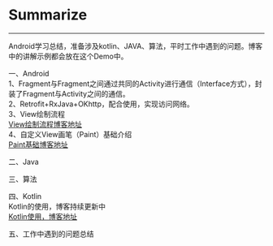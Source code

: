 # Summarize
---
Android学习总结，准备涉及kotlin、JAVA、算法，平时工作中遇到的问题。博客中的讲解示例都会放在这个Demo中。

一、Android  
1、Fragment与Fragment之间通过共同的Activity进行通信（Interface方式），封装了Fragment与Activity之间的通信。  
2、Retrofit+RxJava+OKhttp，配合使用，实现访问网络。  
3、View绘制流程  
[View绘制流程博客地址](https://mp.csdn.net/mdeditor/102077612#)  
4、自定义View画笔（Paint）基础介绍  
[Paint基础博客地址](https://mp.csdn.net/mdeditor/102106519#)

二、Java

三、算法

四、Kotlin  
Kotlin的使用，博客持续更新中  
[Kotlin使用，博客地址](https://mp.csdn.net/mdeditor/101625538#)

五、工作中遇到的问题总结
